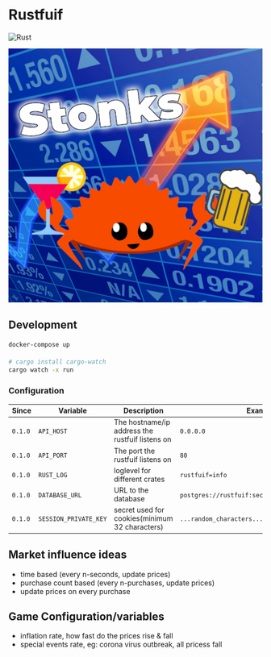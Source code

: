 # Rustfuif

![Rust](https://github.com/BartWillems/rustfuif/workflows/Rust/badge.svg?branch=master)

![alt text](logo.png "Rustfuif Logo")

## Development

``` bash
docker-compose up

# cargo install cargo-watch
cargo watch -x run
```

### Configuration

| Since   | Variable              | Description                                     | Example                                         | Default                          |
| ------- | --------------------- | ----------------------------------------------- | ----------------------------------------------- | -------------------------------- |
| `0.1.0` | `API_HOST`            | The hostname/ip address the rustfuif listens on | `0.0.0.0`                                       | `localhost`                      |
| `0.1.0` | `API_PORT`            | The port the rustfuif listens on                | `80`                                            | `8080`                           |
| `0.1.0` | `RUST_LOG`            | loglevel for different crates                   | `rustfuif=info`                                 | `rustfuif=debug,actix_web=debug` |
| `0.1.0` | `DATABASE_URL`        | URL to the database                             | `postgres://rustfuif:secret@127.0.0.1/rustfuif` | ``                               |
| `0.1.0` | `SESSION_PRIVATE_KEY` | secret used for cookies(minimum 32 characters)  | `...random_characters...`                       | ``                               |

## Market influence ideas

* time based (every n-seconds, update prices)
* purchase count based (every n-purchases, update prices)
* update prices on every purchase

## Game Configuration/variables

* inflation rate, how fast do the prices rise & fall
* special events rate, eg: corona virus outbreak, all pricess fall